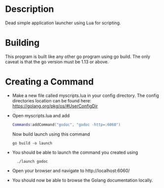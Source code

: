# Description
Dead simple application launcher using Lua for scripting.

# Building
This program is built like any other go program using go build.
The only caveat is that the go version must be 1.13 or above.

# Creating a Command
* Make a new file called myscripts.lua in your config directory. The config directories location can be found here: https://golang.org/pkg/os/#UserConfigDir
* Open myscripts.lua and add

  ```lua
  Commands:addCommand("godoc", "godoc -http=:6060")
  ```
   Now build launch using this command
   ```
   go build -o launch
   ```
* You should be able to launch the command you created using
  ```
	./launch godoc
  ```
* Open your browser and navigate to http://localhost:6060/
* You should now be able to browse the Golang documentation locally.
